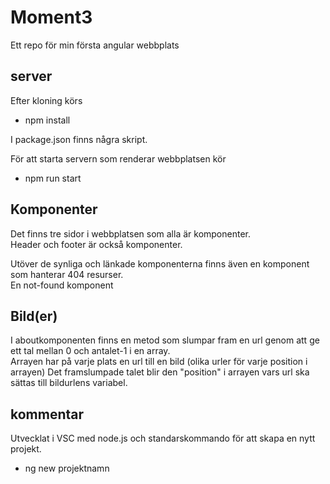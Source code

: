 # Moment3

Ett repo för min första angular webbplats

## server

Efter kloning körs  
* npm install  
  
I package.json finns några skript.  
  
För att starta servern som renderar webbplatsen kör  
* npm run start  

## Komponenter

Det finns tre sidor i webbplatsen som alla är komponenter.  
Header och footer är också komponenter.  
  
Utöver de synliga och länkade komponenterna finns även en komponent som hanterar 404 resurser.   
En not-found komponent  

## Bild(er)  
      
I aboutkomponenten finns en metod som slumpar fram en url genom att ge ett tal mellan 0 och antalet-1 i en array.  
Arrayen har på varje plats en url till en bild (olika urler för varje position i arrayen)
Det framslumpade talet blir den "position" i arrayen vars url ska sättas till bildurlens variabel.  

## kommentar  
  
 Utvecklat i VSC med node.js och standarskommando för att skapa en nytt projekt.   
 * ng new projektnamn  